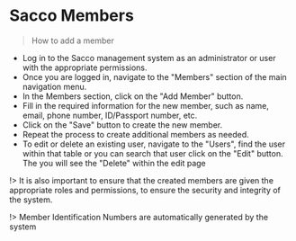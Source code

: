 # Sacco Members
>How to add a member

- Log in to the Sacco management system as an administrator or user with the appropriate permissions.
- Once you are logged in, navigate to the "Members" section of the main navigation menu.
- In the Members section, click on the "Add Member" button.
- Fill in the required information for the new member, such as name, email, phone number, ID/Passport number, etc.
- Click on the "Save"  button to create the new member.
- Repeat the process to create additional members as needed.
- To edit or delete an existing user, navigate to the "Users", find the user within that table or you can search that user click on the "Edit" button. The you will see the "Delete" within the edit page

!> It is also important to ensure that the created members are given the appropriate roles and permissions, to ensure the security and integrity of the system.

!> Member Identification Numbers are automatically generated by the system
